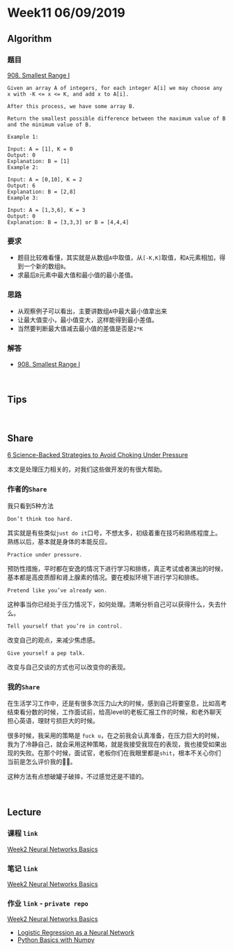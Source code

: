 # Week11 06/09/2019


## Algorithm

### 题目

[908. Smallest Range I](https://leetcode.com/problems/smallest-range-i/)

```
Given an array A of integers, for each integer A[i] we may choose any x with -K <= x <= K, and add x to A[i].

After this process, we have some array B.

Return the smallest possible difference between the maximum value of B and the minimum value of B.

Example 1:

Input: A = [1], K = 0
Output: 0
Explanation: B = [1]
Example 2:

Input: A = [0,10], K = 2
Output: 6
Explanation: B = [2,8]
Example 3:

Input: A = [1,3,6], K = 3
Output: 0
Explanation: B = [3,3,3] or B = [4,4,4]
```

### 要求
- 题目比较难看懂，其实就是从数组`A`中取值，从`[-K,K]`取值，和`A`元素相加，得到一个新的数组`B`。
- 求最后`B`元素中最大值和最小值的最小差值。

### 思路
- 从观察例子可以看出，主要讲数组`A`中最大最小值拿出来
- 让最大值变小，最小值变大，这样能得到最小差值。
- 当然要判断最大值减去最小值的差值是否是`2*K`


### 解答
- [908. Smallest Range I](https://github.com/rubust-ai/Leetcode-python3/blob/master/908_Smallest_Range_I.py)

&nbsp;

## Tips





&nbsp;
## Share

[6 Science-Backed Strategies to Avoid Choking Under Pressure](https://medium.com/s/story/6-science-backed-strategies-to-avoid-choking-under-pressure-4db788062371)

本文是处理压力相关的，对我们这些做开发的有很大帮助。

### 作者的`Share`

我只看到5种方法

`Don’t think too hard.`

其实就是有些类似`just do it`口号，不想太多，初级着重在技巧和熟练程度上。熟练以后，基本就是身体的本能反应。



`Practice under pressure.`

预防性措施，平时都在安逸的情况下进行学习和排练，真正考试或者演出的时候，基本都是高皮质醇和肾上腺素的情况。要在模拟环境下进行学习和排练。


`Pretend like you’ve already won.`

这种事当你已经处于压力情况下，如何处理。清晰分析自己可以获得什么，失去什么。

`Tell yourself that you’re in control.`

改变自己的观点，来减少焦虑感。

`Give yourself a pep talk.`

改变与自己交谈的方式也可以改变你的表现。


### 我的`Share`

在生活学习工作中，还是有很多次压力山大的时候，感到自己将要窒息，比如高考结束看分数的时候，工作面试前，给高level的老板汇报工作的时候，和老外聊天担心英语，理财亏损巨大的时候。

很多时候，我采用的策略是 `fuck u`，在之前我会认真准备，在压力巨大的时候，我为了冷静自己，就会采用这种策略，就是我接受我现在的表现，我也接受如果出现的失败。在那个时候，面试官，老板你们在我眼里都是`shit`，根本不关心你们当前是怎么评价我的🤦‍♂️。

这种方法有点想破罐子破摔，不过感觉还是不错的。

&nbsp;
## Lecture

### 课程 `link`

[Week2 Neural Networks Basics](https://www.coursera.org/learn/neural-networks-deep-learning/home/week/2)

### 笔记 `link`

[Week2 Neural Networks Basics](https://github.com/rubust-ai/Deep-Learning/blob/master/class1-week2.md)

### 作业 `link` - `private repo`

[Week2 Neural Networks Basics](https://github.com/rubust-ai/Deep-Learning-Homework/tree/master/class1/week2)
- [Logistic Regression as a Neural Network](https://github.com/rubust-ai/Deep-Learning-Homework/blob/master/class1/week2/homework/Logistic%20Regression%20as%20a%20Neural%20Network/Logistic%20Regression%20with%20a%20Neural%20Network%20mindset%20v5.ipynb)
- [Python Basics with Numpy](https://github.com/rubust-ai/Deep-Learning-Homework/blob/master/class1/week2/homework/Python%20Basics%20with%20Numpy/Python%20Basics%20With%20Numpy%20v3.ipynb)


